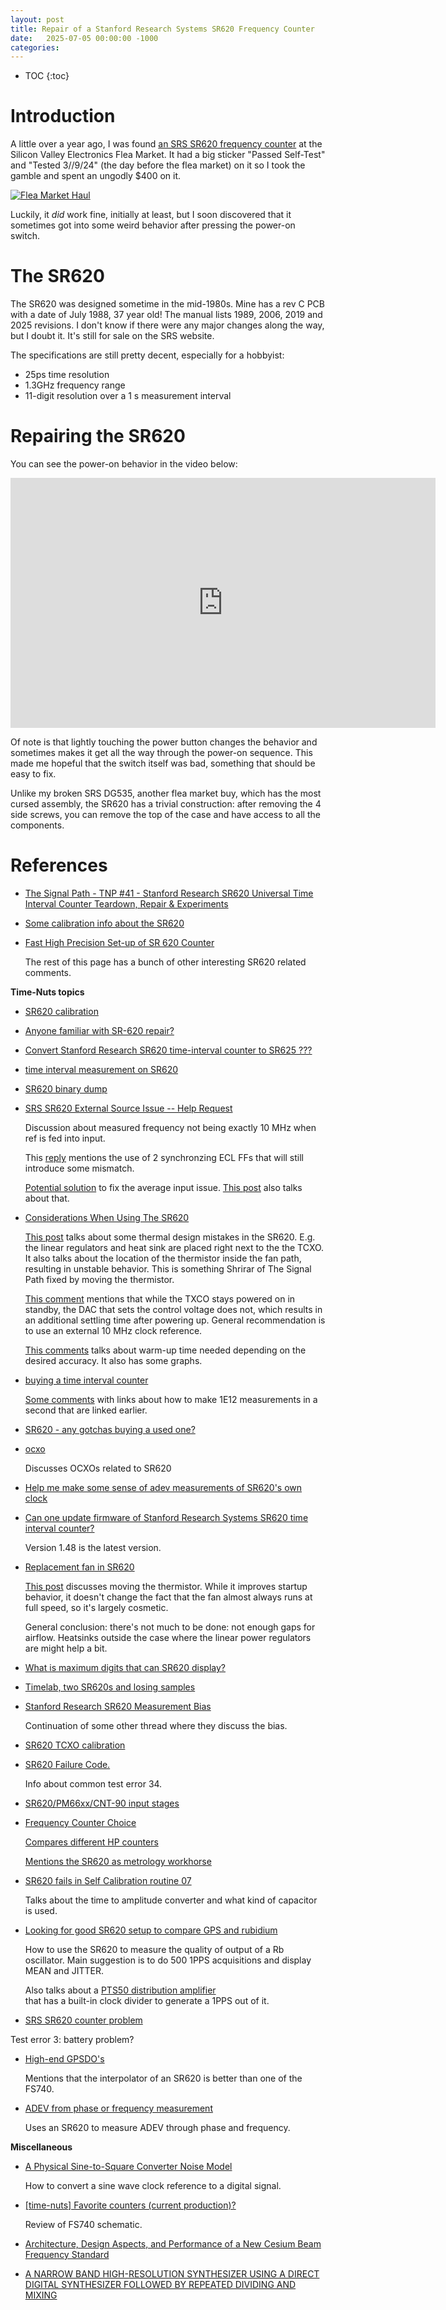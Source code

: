 ```yaml
---
layout: post
title: Repair of a Stanford Research Systems SR620 Frequency Counter
date:   2025-07-05 00:00:00 -1000
categories:
---
```


* TOC
{:toc}

# Introduction

A little over a year ago, I was found 
[an SRS SR620 frequency counter](https://tomverbeure.github.io/2024/07/14/Symmetricom-S200-NTP-Server-Setup.html#introduction)
at the Silicon Valley Electronics Flea Market. It had a big sticker "Passed Self-Test" 
and "Tested 3//9/24" (the day before the flea market) on it so I took the gamble and spent
an ungodly $400 on it.

[![Flea Market Haul](/assets/s200/fleamarket_haul.jpg)](/assets/s200/fleamarket_haul.jpg)

Luckily, it *did* work fine, initially at least, but I soon discovered that it sometimes
got into some weird behavior after pressing the power-on switch. 

# The SR620

The SR620 was designed sometime in the mid-1980s. Mine has a rev C PCB with a date of July 1988,
37 year old! The manual lists 1989, 2006, 2019 and 2025 revisions. I don't know if there were any
major changes along the way, but I doubt it. It's still for sale on the SRS website.

The specifications are still pretty decent, especially for a hobbyist: 

* 25ps time resolution
* 1.3GHz frequency range
* 11-digit resolution over a 1 s measurement interval


# Repairing the SR620

You can see the power-on behavior in the video below:

<iframe width="680" height="400" src="https://youtu.be/pgqye6YGhBY" title="YouTube video player" frameborder="0" allow="accelerometer; autoplay; clipboard-write; encrypted-media; gyroscope; picture-in-picture; web-share" referrerpolicy="strict-origin-when-cross-origin" allowfullscreen></iframe>

Of note is that lightly touching the power button changes the behavior and sometimes makes it get
all the way through the power-on sequence. This made me hopeful that the switch itself was bad,
something that should be easy to fix.

Unlike my broken SRS DG535, another flea market buy, which has the most cursed assembly, the SR620
has a trivial construction: after removing the 4 side screws, you can remove the top of the case and
have access to all the components.


# References

* [The Signal Path - TNP #41 - Stanford Research SR620 Universal Time Interval Counter Teardown, Repair & Experiments](https://www.youtube.com/watch?v=sDecJDgStcI)
* [Some calibration info about the SR620](https://www.prc68.com/I/TandFTE.shtml#SR620)
* [Fast High Precision Set-up of SR 620 Counter](https://www.prc68.com/I/FTS4060.shtml#SR620Fast)

  The rest of this page has a bunch of other interesting SR620 related comments.

**Time-Nuts topics**

* [SR620 calibration](https://www.febo.com/pipermail/time-nuts/2011-February/054929.html)
* [Anyone familiar with SR-620 repair?](https://febo.com/pipermail/time-nuts_lists.febo.com/2012-March/047729.html)
* [Convert Stanford Research SR620 time-interval counter to SR625 ???](https://febo.com/pipermail/time-nuts_lists.febo.com/2014-November/071361.html)
* [time interval measurement on SR620](https://febo.com/pipermail/time-nuts_lists.febo.com/2022-March/105214.html)
* [SR620 binary dump](https://www.febo.com/pipermail/time-nuts/2014-March/083445.html)
* [SRS SR620 External Source Issue -- Help Request](https://www.febo.com/pipermail/time-nuts/2007-February/024397.html)

  Discussion about measured frequency not being exactly 10 MHz when ref is fed into input.

  This [reply](https://www.febo.com/pipermail/time-nuts/2007-February/024413.html) mentions the use of 2
  synchronzing ECL FFs that will still introduce some mismatch.

  [Potential solution](https://www.febo.com/pipermail/time-nuts/2007-February/024458.html) to fix the 
  average input issue. [This post](https://www.febo.com/pipermail/time-nuts/2007-February/024431.html) also
  talks about that.

* [Considerations When Using The SR620](https://www.febo.com/pipermail/time-nuts/2012-December/072294.html)

  [This post](https://www.febo.com/pipermail/time-nuts/2012-December/072305.html) talks about some thermal
  design mistakes in the SR620. E.g. the linear regulators and heat sink are placed right next to the
  the TCXO. It also talks about the location of the thermistor inside the fan path, resulting in unstable
  behavior. This is something Shrirar of The Signal Path fixed by moving the thermistor.

  [This comment](https://www.febo.com/pipermail/time-nuts/2012-December/072302.html) mentions that while the
  TXCO stays powered on in standby, the DAC that sets the control voltage does not, which results in an additional
  settling time after powering up. General recommendation is to use an external 10 MHz clock reference.

  [This comments](https://www.febo.com/pipermail/time-nuts/2012-December/072369.html) talks about warm-up
  time needed depending on the desired accuracy. It also has some graphs.

* [buying a time interval counter](https://www.febo.com/pipermail/time-nuts/2016-June/098747.html)

  [Some comments](https://www.febo.com/pipermail/time-nuts/2016-June/098757.html) with links about
  how to make 1E12 measurements in a second that are linked earlier.

* [SR620 - any gotchas buying a used one?](https://febo.com/pipermail/time-nuts/2014-November/088659.html)

* [ocxo](https://febo.com/pipermail/time-nuts/2014-November/088661.html)

   Discusses OCXOs related to SR620

* [Help me make some sense of adev measurements of SR620's own clock](https://febo.com/pipermail/time-nuts/2015-January/090649.html)

* [Can one update firmware of Stanford Research Systems SR620 time interval counter?](https://febo.com/pipermail/time-nuts/2015-January/090276.html)

  Version 1.48 is the latest version.

* [Replacement fan in SR620](https://www.febo.com/pipermail/time-nuts/2014-February/082536.html)

  [This post](https://www.febo.com/pipermail/time-nuts/2014-February/082542.html) discusses moving
  the thermistor. While it improves startup behavior, it doesn't change the fact that the fan almost
  always runs at full speed, so it's largely cosmetic.

  General conclusion: there's not much to be done: not enough gaps for airflow. Heatsinks outside
  the case where the linear power regulators are might help a bit.

* [What is maximum digits that can SR620 display?](https://febo.com/pipermail/time-nuts_lists.febo.com/2015-July/075399.html)

* [Timelab, two SR620s and losing samples](https://febo.com/pipermail/time-nuts/2016-January/095462.html)

* [Stanford Research SR620 Measurement Bias](https://febo.com/pipermail/time-nuts_lists.febo.com/2009-October/023459.html)

  Continuation of some other thread where they discuss the bias.

* [SR620 TCXO calibration](https://www.febo.com/pipermail/time-nuts/2017-June/105976.html)

* [SR620 Failure Code.](https://febo.com/pipermail/time-nuts/2016-December/102786.html)

  Info about common test error 34.

* [SR620/PM66xx/CNT-90 input stages](https://www.febo.com/pipermail/time-nuts/2017-June/106000.html)

* [Frequency Counter Choice](https://febo.com/pipermail/time-nuts_lists.febo.com/2020-October/101833.html)

  [Compares different HP counters](https://febo.com/pipermail/time-nuts_lists.febo.com/2020-October/101837.html)

  [Mentions the SR620 as metrology workhorse](https://febo.com/pipermail/time-nuts_lists.febo.com/2020-October/101848.html)
  
* [SR620 fails in Self Calibration routine 07](https://febo.com/pipermail/time-nuts/2008-October/033674.html)

  Talks about the time to amplitude converter and what kind of capacitor is used.

* [Looking for good SR620 setup to compare GPS and rubidium](https://febo.com/pipermail/time-nuts_lists.febo.com/2006-September/004297.html)

  How to use the SR620 to measure the quality of output of a Rb oscillator.
  Main suggestion is to do 500 1PPS acquisitions and display MEAN and JITTER.

  Also talks about a [PTS50 distribution amplifier](https://www.ptsyst.com/PTS50-B.pdf)  
  that has a built-in clock divider to generate a 1PPS out of it.

*  [SRS SR620 counter problem](https://febo.com/pipermail/time-nuts_lists.febo.com/2010-October/033712.html)

  Test error 3: battery problem?

* [High-end GPSDO's](https://febo.com/pipermail/time-nuts_lists.febo.com/2018-August/093602.html)

  Mentions that the interpolator of an SR620 is better than one of the FS740.

* [ADEV from phase or frequency measurement](https://febo.com/pipermail/time-nuts_lists.febo.com/2014-March/065653.html)

  Uses an SR620 to measure ADEV through phase and frequency.



**Miscellaneous**

* [A Physical Sine-to-Square Converter Noise Model](https://people.mpi-inf.mpg.de/~adogan/pubs/IFCS2018_comparator_noise.pdf)

  How to convert a sine wave clock reference to a digital signal.

* [[time-nuts] Favorite counters (current production)?](https://febo.com/pipermail/time-nuts_lists.febo.com/2017-November/089966.html)

  Review of FS740 schematic.

* [Architecture, Design Aspects, and Performance of a New Cesium Beam Frequency Standard](http://leapsecond.com/corby/5071comb.pdf)

* [A NARROW BAND HIGH-RESOLUTION SYNTHESIZER USING A DIRECT DIGITAL SYNTHESIZER FOLLOWED BY REPEATED DIVIDING AND MIXING](http://www.karlquist.com/FCS95.pdf)


